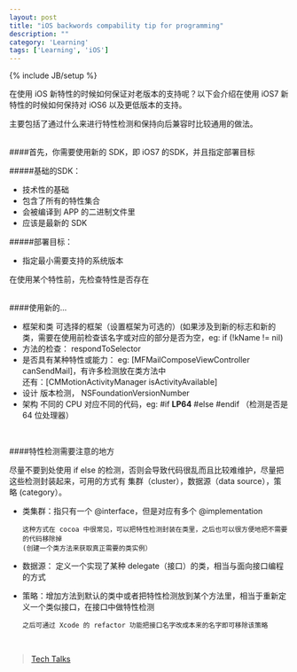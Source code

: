 ```yaml
---
layout: post
title: "iOS backwords compability tip for programming"
description: ""
category: 'Learning'
tags: ['Learning', 'iOS']
---
```

{% include JB/setup %}

在使用 iOS 新特性的时候如何保证对老版本的支持呢？以下会介绍在使用 iOS7 新特性的时候如何保持对 iOS6 以及更低版本的支持。

主要包括了通过什么来进行特性检测和保持向后兼容时比较通用的做法。

<br />
####首先，你需要使用新的 SDK，即 iOS7 的SDK，并且指定部署目标 

#####基础的SDK：
* 技术性的基础
* 包含了所有的特性集合
* 会被编译到 APP 的二进制文件里
* 应该是最新的 SDK

#####部署目标：
* 指定最小需要支持的系统版本

在使用某个特性前，先检查特性是否存在  
<br />

####使用新的\.\.\.
* 框架和类
      可选择的框架（设置框架为可选的）(如果涉及到新的标志和新的类，需要在使用前检查该名字或对应的部分是否为空，eg: if (!kName != nil)    
* 方法的检查： 
      respondToSelector  
* 是否具有某种特性或能力：
      eg: [MFMailComposeViewController canSendMail]，有许多检测放在类方法中  
      还有：[CMMotionActivityManager isActivityAvailable]
* 设计
      版本检测， NSFoundationVersionNumber  
* 架构
      不同的 CPU 对应不同的代码，eg: #if __LP64__ #else  #endif （检测是否是 64 位处理器）
<br />

####特性检测需要注意的地方

尽量不要到处使用 if else 的检测，否则会导致代码很乱而且比较难维护，尽量把这些检测封装起来，可用的方式有 集群（cluster），数据源（data source），策略 (category）。  
* 类集群：指只有一个 @interface，但是对应有多个 @implementation  

      这种方式在 cocoa 中很常见，可以把特性检测封装在类里，之后也可以很方便地把不需要的代码移除掉  
      (创建一个类方法来获取真正需要的类实例） 

* 数据源： 定义一个实现了某种 delegate（接口）的类，相当与面向接口编程的方式  

* 策略：增加方法到默认的类中或者把特性检测放到某个方法里，相当于重新定义一个类似接口，在接口中做特性检测

      之后可通过 Xcode 的 refactor 功能把接口名字改成本来的名字即可移除该策略
<br />

> 
> [Tech Talks](https://developer.apple.com/tech-talks/videos/index.php?id=5)
